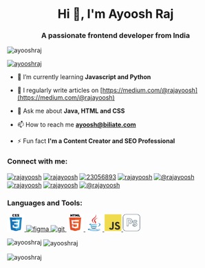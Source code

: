 <h1 align="center">Hi 👋, I'm Ayoosh Raj</h1>
<h3 align="center">A passionate frontend developer from India</h3>

<p align="left"> <img src="https://komarev.com/ghpvc/?username=ayooshraj&label=Profile%20views&color=0e75b6&style=flat" alt="ayooshraj" /> </p>

<p align="left"> <a href="https://github.com/ryo-ma/github-profile-trophy"><img src="https://github-profile-trophy.vercel.app/?username=ayooshraj" alt="ayooshraj" /></a> </p>

- 🌱 I’m currently learning **Javascript and Python**

- 📝 I regularly write articles on [https://medium.com/@rajayoosh](https://medium.com/@rajayoosh)

- 💬 Ask me about **Java, HTML and CSS**

- 📫 How to reach me **ayoosh@biliate.com**

- ⚡ Fun fact **I'm a Content Creator and SEO Professional**

<h3 align="left">Connect with me:</h3>
<p align="left">
<a href="https://twitter.com/rajayoosh" target="blank"><img align="center" src="https://raw.githubusercontent.com/rahuldkjain/github-profile-readme-generator/master/src/images/icons/Social/twitter.svg" alt="rajayoosh" height="30" width="40" /></a>
<a href="https://linkedin.com/in/rajayoosh" target="blank"><img align="center" src="https://raw.githubusercontent.com/rahuldkjain/github-profile-readme-generator/master/src/images/icons/Social/linked-in-alt.svg" alt="rajayoosh" height="30" width="40" /></a>
<a href="https://stackoverflow.com/users/23056893" target="blank"><img align="center" src="https://raw.githubusercontent.com/rahuldkjain/github-profile-readme-generator/master/src/images/icons/Social/stack-overflow.svg" alt="23056893" height="30" width="40" /></a>
<a href="https://instagram.com/rajayoosh" target="blank"><img align="center" src="https://raw.githubusercontent.com/rahuldkjain/github-profile-readme-generator/master/src/images/icons/Social/instagram.svg" alt="rajayoosh" height="30" width="40" /></a>
<a href="https://medium.com/@rajayoosh" target="blank"><img align="center" src="https://raw.githubusercontent.com/rahuldkjain/github-profile-readme-generator/master/src/images/icons/Social/medium.svg" alt="@rajayoosh" height="30" width="40" /></a>
<a href="https://www.youtube.com/c/rajayoosh" target="blank"><img align="center" src="https://raw.githubusercontent.com/rahuldkjain/github-profile-readme-generator/master/src/images/icons/Social/youtube.svg" alt="rajayoosh" height="30" width="40" /></a>
<a href="https://www.hackerrank.com/rajayoosh" target="blank"><img align="center" src="https://raw.githubusercontent.com/rahuldkjain/github-profile-readme-generator/master/src/images/icons/Social/hackerrank.svg" alt="rajayoosh" height="30" width="40" /></a>
<a href="https://www.hackerearth.com/@rajayoosh" target="blank"><img align="center" src="https://raw.githubusercontent.com/rahuldkjain/github-profile-readme-generator/master/src/images/icons/Social/hackerearth.svg" alt="@rajayoosh" height="30" width="40" /></a>
</p>

<h3 align="left">Languages and Tools:</h3>
<p align="left"> <a href="https://www.w3schools.com/css/" target="_blank" rel="noreferrer"> <img src="https://raw.githubusercontent.com/devicons/devicon/master/icons/css3/css3-original-wordmark.svg" alt="css3" width="40" height="40"/> </a> <a href="https://www.figma.com/" target="_blank" rel="noreferrer"> <img src="https://www.vectorlogo.zone/logos/figma/figma-icon.svg" alt="figma" width="40" height="40"/> </a> <a href="https://git-scm.com/" target="_blank" rel="noreferrer"> <img src="https://www.vectorlogo.zone/logos/git-scm/git-scm-icon.svg" alt="git" width="40" height="40"/> </a> <a href="https://www.w3.org/html/" target="_blank" rel="noreferrer"> <img src="https://raw.githubusercontent.com/devicons/devicon/master/icons/html5/html5-original-wordmark.svg" alt="html5" width="40" height="40"/> </a> <a href="https://www.java.com" target="_blank" rel="noreferrer"> <img src="https://raw.githubusercontent.com/devicons/devicon/master/icons/java/java-original.svg" alt="java" width="40" height="40"/> </a> <a href="https://developer.mozilla.org/en-US/docs/Web/JavaScript" target="_blank" rel="noreferrer"> <img src="https://raw.githubusercontent.com/devicons/devicon/master/icons/javascript/javascript-original.svg" alt="javascript" width="40" height="40"/> </a> <a href="https://www.photoshop.com/en" target="_blank" rel="noreferrer"> <img src="https://raw.githubusercontent.com/devicons/devicon/master/icons/photoshop/photoshop-line.svg" alt="photoshop" width="40" height="40"/> </a> </p>

<p><img align="left" src="https://github-readme-stats.vercel.app/api/top-langs?username=ayooshraj&show_icons=true&locale=en&layout=compact" alt="ayooshraj" /></p>

<p>&nbsp;<img align="center" src="https://github-readme-stats.vercel.app/api?username=ayooshraj&show_icons=true&locale=en" alt="ayooshraj" /></p>

<p><img align="center" src="https://github-readme-streak-stats.herokuapp.com/?user=ayooshraj&" alt="ayooshraj" /></p>

